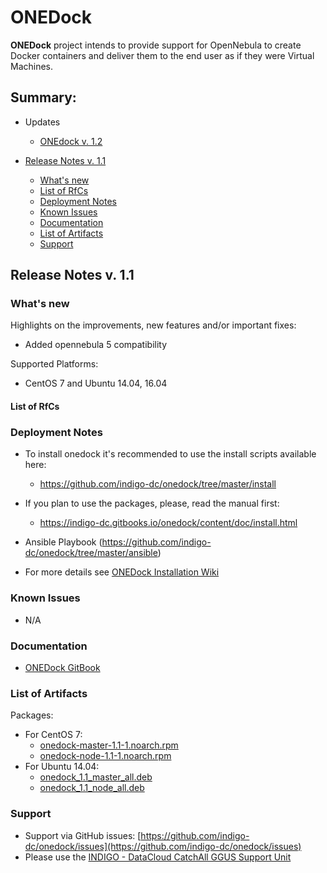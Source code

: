 # ONEDock

**ONEDock** project intends to provide support for OpenNebula to create Docker containers and deliver them to the end user as if they were Virtual Machines.

## Summary:

* Updates
  * [ONEdock v. 1.2](https://indigo-dc.gitbooks.io/indigo-datacloud-releases/content/indigo2/second_update_of_indigo-2.html#onedock)

* [Release Notes v. 1.1](#id1)
  * [What's new](#id2)
  * [List of RfCs](#id3)
  * [Deployment Notes](#id4)
  * [Known Issues](#id5)
  * [Documentation](#id6)
  * [List of Artifacts](#id7)
  * [Support](#id8)


<a id="id1"></a>
## Release Notes v. 1.1

<a id="id2"></a>
### What's new

Highlights on the improvements, new features and/or important fixes:
* Added opennebula 5 compatibility

Supported Platforms:
* CentOS 7 and Ubuntu 14.04, 16.04

<a id="id3"></a>
#### List of RfCs 

<a id="id4"></a>
### Deployment Notes
* To install onedock it's recommended to use the install scripts available here:
  * https://github.com/indigo-dc/onedock/tree/master/install
* If you plan to use the packages, please, read the manual first:
  * https://indigo-dc.gitbooks.io/onedock/content/doc/install.html

* Ansible Playbook (https://github.com/indigo-dc/onedock/tree/master/ansible)


* For more details see [ONEDock Installation Wiki](https://github.com/indigo-dc/onedock/wiki/Installation)

<a id="id5"></a>
### Known Issues

* N/A

<a id="id6"></a>
### Documentation

* [ONEDock GitBook](https://www.gitbook.com/book/indigo-dc/onedock)

<a id="id7"></a>
### List of Artifacts

Packages:
* For CentOS 7: 
  * [onedock-master-1.1-1.noarch.rpm](http://repo.indigo-datacloud.eu/repository/indigo/2/centos7/x86_64/base/onedock-master-1.1-1.noarch.rpm)
  * [onedock-node-1.1-1.noarch.rpm](http://repo.indigo-datacloud.eu/repository/indigo/2/centos7/x86_64/base/onedock-node-1.1-1.noarch.rpm)
* For Ubuntu 14.04:  
  * [onedock_1.1_master_all.deb](http://repo.indigo-datacloud.eu/repository/indigo/2/ubuntu/dists/xenial/main/binary-amd64/onedock_1.1_master_all.deb)
  * [onedock_1.1_node_all.deb](http://repo.indigo-datacloud.eu/repository/indigo/2/ubuntu/dists/xenial/main/binary-amd64/onedock_1.1_node_all.deb)

<a id="id8"></a>
### Support

* Support via GitHub issues: [https://github.com/indigo-dc/onedock/issues](https://github.com/indigo-dc/onedock/issues)
* Please use the [INDIGO - DataCloud CatchAll GGUS Support Unit](
https://wiki.egi.eu/wiki/GGUS:INDIGO_DataCloud_Catch-all_FAQ)
